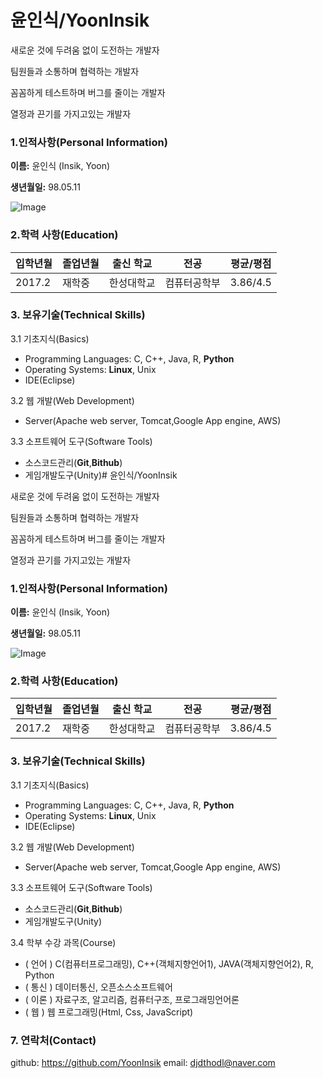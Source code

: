 # 윤인식/YoonInsik

새로운 것에 두려움 없이 도전하는 개발자

팀원들과 소통하며 협력하는 개발자

꼼꼼하게 테스트하며 버그를 줄이는 개발자

열정과 끈기를 가지고있는 개발자

### 1.인적사항(Personal Information)  

  **이름:** 윤인식 (Insik, Yoon)

  **생년월일:** 98.05.11  
  
  ![Image](https://github.com/images/profile)

### 2.학력 사항(Education)  

| 입학년월 | 졸업년월 | 출신 학교 |전공 | 평균/평점 | 
| ---------- |  ----------  |  ---------- |  ---------- | ---------- |  
| 2017.2 | 재학중 | 한성대학교   |컴퓨터공학부 | 3.86/4.5 |

### 3. 보유기술(Technical Skills)

3.1 기초지식(Basics)

 - Programming Languages: C, C++, Java, R, **Python**
 - Operating Systems: **Linux**, Unix
 - IDE(Eclipse)  

3.2 웹 개발(Web Development)

 - Server(Apache web server, Tomcat,Google App engine, AWS)

3.3 소프트웨어 도구(Software Tools)

 - 소스코드관리(__Git__,__Bithub__)
 - 게임개발도구(Unity)# 윤인식/YoonInsik

새로운 것에 두려움 없이 도전하는 개발자

팀원들과 소통하며 협력하는 개발자

꼼꼼하게 테스트하며 버그를 줄이는 개발자

열정과 끈기를 가지고있는 개발자

### 1.인적사항(Personal Information)  

  **이름:** 윤인식 (Insik, Yoon)

  **생년월일:** 98.05.11  
  
  ![Image](https://github.com/images/profile)
  
### 2.학력 사항(Education)  

| 입학년월 | 졸업년월 | 출신 학교 |전공 | 평균/평점 | 
| ---------- |  ----------  |  ---------- |  ---------- | ---------- |  
| 2017.2 | 재학중 | 한성대학교   |컴퓨터공학부 | 3.86/4.5 |

### 3. 보유기술(Technical Skills)

3.1 기초지식(Basics)

 - Programming Languages: C, C++, Java, R, **Python**
 - Operating Systems: **Linux**, Unix
 - IDE(Eclipse)  

3.2 웹 개발(Web Development)

 - Server(Apache web server, Tomcat,Google App engine, AWS)

3.3 소프트웨어 도구(Software Tools)

 - 소스코드관리(__Git__,__Bithub__)
 - 게임개발도구(Unity)

3.4 학부 수강 과목(Course)

 - ( 언어 ) C(컴퓨터프로그래밍), C++(객체지향언어1), JAVA(객체지향언어2), R, Python
 - ( 통신 ) 데이터통신, 오픈소스소프트웨어
 - ( 이론 ) 자료구조, 알고리즘, 컴퓨터구조, 프로그래밍언어론
 - ( 웹 ) 웹 프로그래밍(Html, Css, JavaScript)

### 7. 연락처(Contact)

github: https://github.com/YoonInsik
email: djdthodl@naver.com
